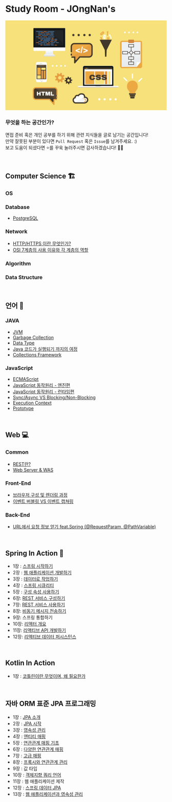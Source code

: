 # Study Room - JOngNan's

<p align="center"><img src="./main.png" width="900px"/></p>

### 무엇을 하는 공간인가?

면접 준비 혹은 개인 공부를 하기 위해 관련 지식들을 글로 남기는 공간입니다!  
만약 잘못된 부분이 있다면 `Pull Request` 혹은 `Issue`를 남겨주세요. :)  
보고 도움이 되셨다면 ⭐️를 꾸욱 눌러주시면 감사하겠습니다! 👏🏻

<br>

## Computer Science 🏗

### OS

### Database

* [PostgreSQL](/Database/Postgresql.md)

### Network

* [HTTP/HTTPS 이란 무엇인가?](/Network/HTTP-HTTPS.md)
* [OSI 7계층의 사용 이유와 각 계층의 역할](/Network/OSI7.md)

### Algorithm

### Data Structure

<br>

## 언어 💬

### JAVA

* [JVM](/Java/JVM.md)
* [Garbage Collection](/Java/GC.md)
* [Data  Type](/Java/data_type.md)
* [Java 코드가 실행되기 까지의 여정](/Java/java_execution.md)
* [Collections Framework](/Java/jcf.md)

### JavaScript

* [ECMAScript](/JavaScript/ecmascript.md)
* [JavaScript 동작원리 - 엔진편](/JavaScript/javascript_mechanism_engine.md)
* [JavaScript 동작원리 - 런타임편](/JavaScript/javascript_mechanism_runtime.md)
* [Sync/Async VS Blocking/Non-Blocking](/JavaScript/sync_async_blocking_nonBlocking.md)
* [Execution Context](/JavaScript/execution_context.md)
* [Prototype](/JavaScript/prototype.md)

<br>

## Web 💻

### Common

* [REST란?](/Common/REST.md)
* [Web Server & WAS](/Common/WS-WAS.md)

### Front-End

* [브라우저 구성 및 렌더링 과정](/Front-End/browser_struct_rendering.md)
* [이벤트 버블링 VS 이벤트 캡쳐링](/Front-End/bubbling_capturing.md)

### Back-End

* [URL에서 요청 정보 얻기 feat.Spring (@RequestParam, @PathVariable)](/Back-End/url_request_spring.md)

<br>

## Spring In Action 🥊

* 1장 : [스프링 시작하기](/Spring-In-Action/Ch_1.md)
* 2장 : [웹 애플리케이션 개발하기](/Spring-In-Action/Ch_2.md)
* 3장 : [데이터로 작업하기](/Spring-In-Action/Ch_3.md)
* 4장 : [스프링 시큐리티](/Spring-In-Action/Ch_4.md)
* 5장 : [구성 속성 사용하기](/Spring-In-Action/Ch_5.md)
* 6장: [REST 서비스 구성하기](/Spring-In-Action/Ch_6.md)
* 7장: [REST 서비스 사용하기](/Spring-In-Action/Ch_7.md)
* 8장: [비동기 메시지 전송하기](/Spring-In-Action/Ch_8.md)
* 9장: 스프링 통합하기
* 10장: [리액터 개요](/Spring-In-Action/Ch_10.md)
* 11장: [리액티브 API 개발하기](/Spring-In-Action/Ch_11.md)
* 12장: [리액티브 데이터 퍼시스턴스](/Spring-In-Action/Ch_12.md)

<br>

## Kotlin In Action

* 1장 : [코틀린이란 무엇이며, 왜 필요한가](/Kotlin/ch01.md)

<br>

## 자바 ORM 표준 JPA 프로그래밍

* 1장 : [JPA 소개](/JPA/01.md)
* 2장 : [JPA 시작](/JPA/02.md)
* 3장 : [영속성 관리](/JPA/03.md)
* 4장 : [엔티티 매핑](/JPA/04.md)
* 5장 : [연관관계 매핑 기초](/JPA/05.md)
* 6장 : [다양한 연관관계 매핑](/JPA/06.md)
* 7장 : [고급 매핑](/JPA/07.md)
* 8장 : [프록시와 연관관계 관리](/JPA/08.md)
* 9장 : 값 타입
* 10장 : [객체지향 쿼리 언어](/JPA/10.md)
* 11장 : 웹 애플리케이션 제작
* 12장 : [스프링 데이터 JPA](/JPA/12.md)
* 13장 : [웹 애플리케이션과 영속성 관리](/JPA/13.md)
